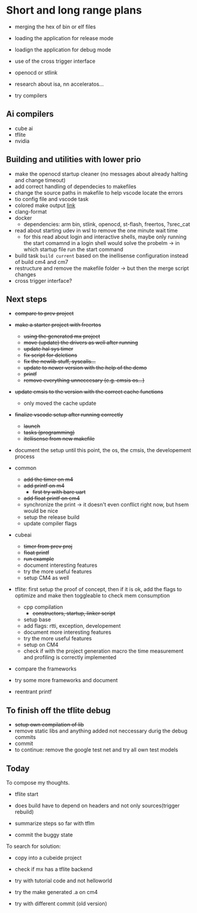 # Short and long range plans

* merging the hex of bin or elf files
* loading the application for release mode
* loadign the application for debug mode
* use of the cross trigger interface
* openocd or stlink

* research about isa, nn acceleratos...
* try compilers

## Ai compilers

* cube ai
* tflite
* nvidia

## Building and utilities with lower prio

* make the openocd startup cleaner (no messages about already halting and change timeout)
* add correct handling of dependecies to makefiles
* change the source paths in makefile to help vscode locate the errors
* tio config file and vscode task
* colored make output [link](https://stackoverflow.com/questions/6436563/how-can-i-highlight-the-warning-and-error-lines-in-the-make-output)
* clang-format
* docker
  * dependencies: arm bin, stlink, openocd, st-flash, freertos, ?srec_cat
* read about starting udev in wsl to remove the one minute wait time
  * for this read about login and interactive shells, maybe only running the start comamnd in a login shell would solve the probelm -> in which startup file run the start command
* build task `build current` based on the inellisense configuration instead of build cm4 and cm7
* restructure and remove the makefile folder -> but then the merge script changes
* cross trigger interface?

## Next steps

* ~~compare to prev project~~
* ~~make a starter project with freertos~~
  * ~~using the generated mx project~~
  * ~~move (update) the drivers as well after running~~
  * ~~update hal sys timer~~
  * ~~fix script for deletions~~
  * ~~fix the newlib stuff, syscalls...~~
  * ~~update to newer version with the help of the demo~~
  * ~~printf~~
  * ~~remove everything unneccesary (e.g. cmsis os...)~~
* ~~update cmsis to the version with the correct cache functions~~
  * only moved the cache update
* ~~finalize vscode setup after running correctly~~
  * ~~launch~~
  * ~~tasks (programming)~~
  * ~~itellisense from new makefile~~
* document the setup until this point, the os, the cmsis, the developement process

* common
  * ~~add the timer on m4~~
  * ~~add printf on m4~~
    * ~~first try with bare uart~~
  * ~~add float printf on cm4~~
  * synchronize the print -> it doesn't even conflict right now, but hsem would be nice
  * setup the release build
  * update compiler flags
* cubeai
  * ~~timer from prev proj~~
  * ~~float printf~~
  * ~~run example~~
  * document interesting features
  * try the more useful features
  * setup CM4 as well
* tflite: first setup the proof of concept, then if it is ok, add the flags to optimize and make then toggleable to check mem consumption
  * cpp compilation
    * ~~constructors, startup, linker script~~
  * setup base
  * add flags: rtti, exception, developement
  * document more interesting features
  * try the more useful features
  * setup on CM4
  * check if with the project generation macro the time measurement and profiling is correctly implemented
* compare the frameworks
* try some more frameworks and document

* reentrant printf

## To finish off the tflite debug

* ~~setup own compilation of lib~~
* remove static libs and anything added not neccessary durig the debug commits
* commit
* to continue: remove the google test net and try all own test models

## Today

To compose my thoughts.

* tflite start
* does build have to depend on headers and not only sources(trigger rebuild)

* summarize steps so far with tflm
* commit the buggy state

To search for solution:
* copy into a cubeide project
* check if mx has a tflite backend
* try with tutorial code and not helloworld

* try the make generated .a on cm4
* try with different commit (old version)

